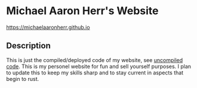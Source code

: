 # Michael Aaron Herr's Website

https://michaelaaronherr.github.io

## Description

This is just the compiled/deployed code of my website, see [uncompiled code](https://github.com/michaelaaronherr/michaelaaronherr.github.io.code/settings). This is my personel website for fun and sell yourself purposes. I plan to update this to keep my skills sharp and to stay current in aspects that begin to rust. 
